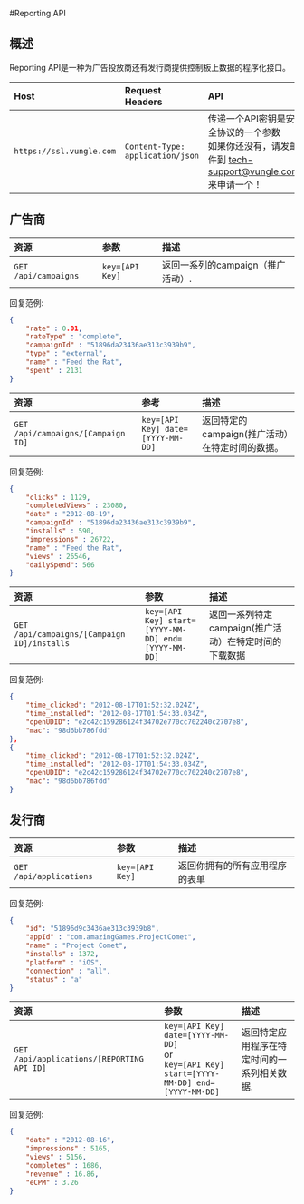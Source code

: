 #Reporting API
## 概述

Reporting API是一种为广告投放商还有发行商提供控制板上数据的程序化接口。

|Host           |Request Headers        |API            |
| :-----------  | :-------------------  |:-----------   |
|`https://ssl.vungle.com`         |`Content-Type: application/json`         |传递一个API密钥是安全协议的一个参数<br> 如果你还没有，请发邮件到 <a href="mailto:tech-support@vungle.com?Subject=API%20Key%20Request" target="_top">tech-support@vungle.com</a> 来申请一个！|

## 广告商

|资源       |参数             |描述    |
| :-----------  | :-------------------  |:-----------   |
|`GET /api/campaigns`         |`key=[API Key]`         | 返回一系列的campaign（推广活动）. |
回复范例:

```JSON
{   
    "rate" : 0.01,
    "rateType" : "complete",
    "campaignId" : "51896da23436ae313c3939b9",
    "type" : "external",
    "name" : "Feed the Rat",
    "spent" : 2131
}
```

|资源       |参考             |描述    |
| :-----------  | :-------------------  |:-----------   |
|`GET /api/campaigns/[Campaign ID]`         |`key=[API Key] date=[YYYY-MM-DD]`         | 返回特定的campaign(推广活动）在特定时间的数据。|
回复范例:

```JSON
{
    "clicks" : 1129,
    "completedViews" : 23080,
    "date" : "2012-08-19",
    "campaignId" : "51896da23436ae313c3939b9",
    "installs" : 590,
    "impressions" : 26722,
    "name" : "Feed the Rat",
    "views" : 26546,
    "dailySpend": 566
}
```

|资源       |参数             |描述    |
| :-----------  | :-------------------  |:-----------   |
|`GET /api/campaigns/[Campaign ID]/installs`         |`key=[API Key] start=[YYYY-MM-DD] end=[YYYY-MM-DD]`         | 返回一系列特定campaign(推广活动）在特定时间的下载数据|
回复范例: 

```JSON
{
    "time_clicked": "2012-08-17T01:52:32.024Z",
    "time_installed": "2012-08-17T01:54:33.034Z",
    "openUDID": "e2c42c159286124f34702e770cc702240c2707e8",
    "mac": "98d6bb786fdd"
},
{
    "time_clicked": "2012-08-17T01:52:32.024Z",
    "time_installed": "2012-08-17T01:54:33.034Z",
    "openUDID": "e2c42c159286124f34702e770cc702240c2707e8",
    "mac": "98d6bb786fdd"
}
```

## 发行商

|资源       |参数             |描述    |
| :-----------  | :-------------------  |:-----------   |
|`GET /api/applications`         |`key=[API Key]`         | 返回你拥有的所有应用程序的表单|
回复范例: 

```JSON
{
    "id": "51896d9c3436ae313c3939b8",
    "appId" : "com.amazingGames.ProjectComet",
    "name" : "Project Comet", 
    "installs" : 1372,
    "platform" : "iOS",
    "connection" : "all", 
    "status" : "a"
}
```

|资源       |参数             |描述    |
| :-----------  | :-------------------  |:-----------   |
|`GET /api/applications/[REPORTING API ID]`         |`key=[API Key] date=[YYYY-MM-DD]` <br> or <br> `key=[API Key] start=[YYYY-MM-DD] end=[YYYY-MM-DD]` | 返回特定应用程序在特定时间的一系列相关数据.|
回复范例: 

```JSON
{
    "date" : "2012-08-16",
    "impressions" : 5165,
    "views" : 5156,
    "completes" : 1686,
    "revenue" : 16.86,
    "eCPM" : 3.26
}
```